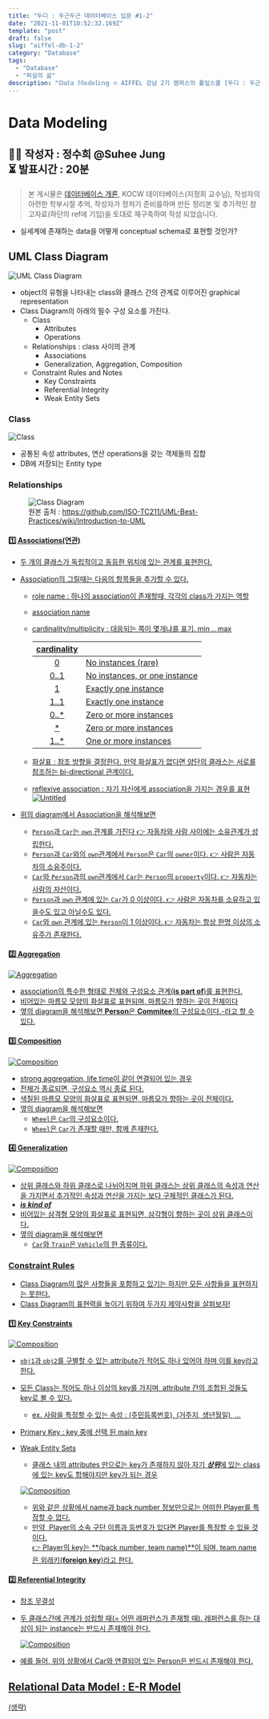 ```yaml
---
title: "두디 : 두근두근 데이터베이스 입문 #1-2"
date: "2021-11-01T10:52:32.169Z"
template: "post"
draft: false
slug: "aiffel-db-1-2"
category: "Database"
tags:
  - "Database"
  - "퍼실의 삶"
description: "𝔻𝕒𝕥𝕒 𝕄𝕠𝕕𝕖𝕝𝕚𝕟𝕘 🔥 AIFFEL 강남 2기 캠퍼스의 풀잎스쿨 [두디 : 두근두근 데이터베이스 입문]에서 사용된 자료입니다."
---
```


# Data Modeling

👩‍💻 작성자 : 정수희 @Suhee Jung<br>
⏳ 발표시간 : 20분
---

> 본 게시물은 [데이터베이스 개론](https://www.hanbit.co.kr/store/books/look.php?p_code=B8582604063), KOCW 데이터베이스(지정희 교수님), 작성자의 아련한 학부시절 추억, 작성자가 정처기 준비를하며 만든 정리본 및 추가적인 참고자료(하단의 ref에 기입)을 토대로 재구축하여 작성 되었습니다.

- 실세계에 존재하는 data을 어떻게 conceptual schema로 표현할 것인가?

## UML Class Diagram

![UML Class Diagram](./assets/01-2-1.png)

- object의 유형을 나타내는 class와 클래스 간의 관계로 이루어진 graphical representation
- Class Diagram의 아래의 필수 구성 요소를 가진다.
    - Class
        - Attributes
        - Operations
    - Relationships : class 사이의 관계
        - Associations
        - Generalization, Aggregation, Composition
    - Constraint Rules and Notes
        - Key Constraints
        - Referential Integrity
        - Weak Entity Sets

### Class

![Class](./assets/01-2-2.png)

- 공통된 속성 attributes, 연산 operations을 갖는 객체들의 집합
- DB에 저장되는 Entity type

### Relationships

<figure>
      <img src="./assets/01-2-3.png" title="Class Diagram">
      <figcaption>원본 출처 : <a href="https://github.com/ISO-TC211/UML-Best-Practices/wiki/Introduction-to-UML">https://github.com/ISO-TC211/UML-Best-Practices/wiki/Introduction-to-UML</figcaption>
</figure>


#### 1️⃣ Associations(연관)

- 두 개의 클래스가 독립적이고 동등한 위치에 있는 관계를 표현한다.
- Association의 그릴때는 다음의 항목들을 추가할 수 있다.
    - role name : 하나의 association이 존재할때, 각각의 class가 가지는 역할
    - association name
    - cardinality/multiplicity : 대응되는 쪽이 몇개냐를 표기. min .. max

        | cardinality |  |
        |:-----------:|:-----|
        | 0 | No instances (rare) |
        | 0..1 | No instances, or one instance |
        | 1 | Exactly one instance |
        | 1..1 | Exactly one instance |
        | 0..* | Zero or more instances |
        | * | 	Zero or more instances |
        | 1..* | One or more instances |

    - 화살표 : 참조 방향을 결정한다. 만약 화살표가 없다면 양단의 클래스는 서로를 참조하는 bi-directional 관계이다.
    - reflexive association : 자기 자신에게 association을 가지는 경우를 표현
        ![Untitled](./assets/01-2-4.png)

- 위의 diagram에서 Association을 해석해보면
    - `Person`과 `Car`는 `own` 관계를 가진다 👉 자동차와 사람 사이에는 소유관계가 성립한다.
    - `Person`과 `Car`와의 `own`관계에서 `Person`은 `Car`의  `owner`이다. 👉 사람은 자동차의 소유주이다.
    - `Car`와 `Person`과의 `own`관계에서 `Car`는 `Person`의  `property`이다. 👉 자동차는 사람의 자산이다.
    - `Person`과 `own` 관계에 있는 `Car`가 0 이상이다. 👉 사람은 자동차를 소유하고 있을수도 있고 아닐수도 있다.
    - `Car`와 `own` 관계에 있는 `Person`이 1 이상이다. 👉 자동차는 항상 한명 이상의 소유주가 존재한다.


#### 2️⃣ Aggregation

![Aggregation](./assets/01-2-5.png)

- association의 특수한 형태로 전체와 구성요소 관계(<b>is part of</b>)를 표현한다.
- 비어있는 마름모 모양의 화살표로 표현되며, 마름모가 향하는 곳이 전체이다
- 옆의 diagram을 해석해보면 <b>Person</b>은 <b>Commitee</b>의 구성요소이다.-라고 할 수 있다.


#### 3️⃣ Composition

![Composition](./assets/01-2-6.png)

- strong aggregation, life time이 같이 연결되어 있는 경우
- 전체가 종료되면, 구성요소 역시 종료 된다.
- 색칠된 마름모 모양의 화살표로 표현되면, 마름모가 향하는 곳이 전체이다.
- 옆의 diagram을 해석해보면
    - `Wheel`은 `Car`의 구성요소이다.
    - `Wheel`은 `Car`가 존재할 때만, 함께 존재한다.

#### 4️⃣ Generalization

![Composition](./assets/01-2-7.png)

- 상위 클래스와 하위 클래스로 나뉘어지며 하위 클래스는 상위 클래스의 속성과 연산을 가지면서 추가적인 속성과 연산을 가지는 보다 구체적인 클래스가 된다.
- ***is kind of***
- 비어있는 삼격형 모양의 화살표로 표현되면, 삼각형이 향하는 곳이 상위 클래스이다.
- 옆의 diagram을 해석해보면
    - `Car`와 `Train`은 `Vehicle`의 한 종류이다.


### Constraint Rules

- Class Diagram의 많은 사항들을 포함하고 있기는 하지만 모든 사항들을 표현하지는 못한다.
- Class Diagram의 표현력을 높이기 위하여 두가지 제약사항을 살펴보자!

#### 1️⃣ Key Constraints

![Composition](./assets/01-2-8.png)

- `obj1`과 `obj2`를 구별할 수 있는 attribute가 적어도 하나 있어야 하며 이를 key라고 한다.
- 모든 Class는 적어도 하나 이상의 key를 가지며, attribute 간의 조합된 것들도 key로 볼 수 있다.
    - ex. 사람을 특정할 수 있는 속성 : (주민등록번호), (거주지, 생년월일), ...
- Primary Key : key 중에 선택 된 main key
- Weak Entity Sets
    - 클래스 내의 attributes 만으로는 key가 존재하지 않아 자기 ***상위***에 있는 class에 있는 key도 합해야지만 key가 되는 경우

    ![Composition](./assets/01-2-9.png)

    - 위와 같은 상황에서 name과 back number 정보만으로는 어떠한 Player를 특정할 수 없다.
    - 만약, Player의 소속 구단 이름과 등번호가 있다면 Player를 특정할 수 있을 것이다. <br>
    👉 Player의 key는 **(back number, team name)**이 되며,
         team name은 외래키(**foreign key**)라고 한다.

#### 2️⃣ Referential Integrity

- 참조 무결성
- 두 클래스간에 관계가 성립할 때(= 어떤 레퍼런스가 존재할 때). 레퍼런스를 하는 대상이 되는 instance는 반드시 존재해야 한다.

    ![Composition](./assets/01-2-10.png)

- 예를 들어, 위의 상황에서 Car와 연결되어 있는 Person은 반드시 존재해야 한다.





## Relational Data Model : E-R Model

(생략)